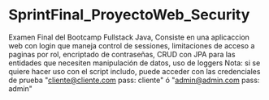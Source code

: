 # SprintFinal_ProyectoWeb_Security
Examen Final del Bootcamp Fullstack Java, Consiste en una aplicaccion web con login que maneja control de sessiones, limitaciones de acceso a paginas por rol, encriptado de contraseñas, CRUD con JPA para las entidades que necesiten manipulación de datos, uso de loggers
Nota: si se quiere hacer uso con el script includo, puede acceder con las credenciales de prueba "cliente@cliente.com pass: cliente" ó "admin@admin.com pass: admin"
